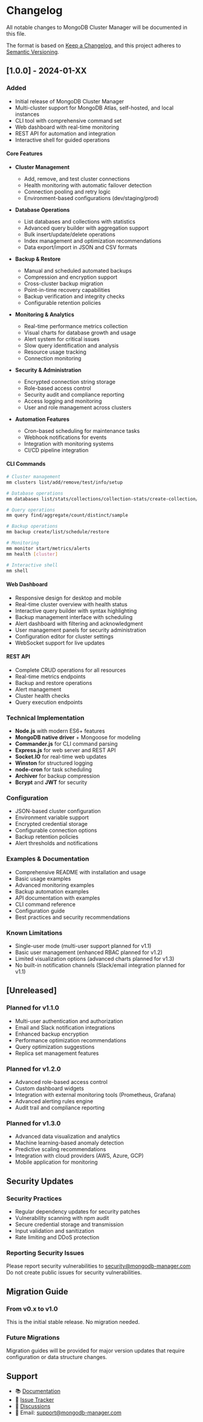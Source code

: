 # Changelog

All notable changes to MongoDB Cluster Manager will be documented in this file.

The format is based on [Keep a Changelog](https://keepachangelog.com/en/1.0.0/),
and this project adheres to [Semantic Versioning](https://semver.org/spec/v2.0.0.html).

## [1.0.0] - 2024-01-XX

### Added
- Initial release of MongoDB Cluster Manager
- Multi-cluster support for MongoDB Atlas, self-hosted, and local instances
- CLI tool with comprehensive command set
- Web dashboard with real-time monitoring
- REST API for automation and integration
- Interactive shell for guided operations

#### Core Features
- **Cluster Management**
  - Add, remove, and test cluster connections
  - Health monitoring with automatic failover detection
  - Connection pooling and retry logic
  - Environment-based configurations (dev/staging/prod)

- **Database Operations**
  - List databases and collections with statistics
  - Advanced query builder with aggregation support
  - Bulk insert/update/delete operations
  - Index management and optimization recommendations
  - Data export/import in JSON and CSV formats

- **Backup & Restore**
  - Manual and scheduled automated backups
  - Compression and encryption support
  - Cross-cluster backup migration
  - Point-in-time recovery capabilities
  - Backup verification and integrity checks
  - Configurable retention policies

- **Monitoring & Analytics**
  - Real-time performance metrics collection
  - Visual charts for database growth and usage
  - Alert system for critical issues
  - Slow query identification and analysis
  - Resource usage tracking
  - Connection monitoring

- **Security & Administration**
  - Encrypted connection string storage
  - Role-based access control
  - Security audit and compliance reporting
  - Access logging and monitoring
  - User and role management across clusters

- **Automation Features**
  - Cron-based scheduling for maintenance tasks
  - Webhook notifications for events
  - Integration with monitoring systems
  - CI/CD pipeline integration

#### CLI Commands
```bash
# Cluster management
mm clusters list/add/remove/test/info/setup

# Database operations  
mm databases list/stats/collections/collection-stats/create-collection/drop-collection

# Query operations
mm query find/aggregate/count/distinct/sample

# Backup operations
mm backup create/list/schedule/restore

# Monitoring
mm monitor start/metrics/alerts
mm health [cluster]

# Interactive shell
mm shell
```

#### Web Dashboard
- Responsive design for desktop and mobile
- Real-time cluster overview with health status
- Interactive query builder with syntax highlighting
- Backup management interface with scheduling
- Alert dashboard with filtering and acknowledgment
- User management panels for security administration
- Configuration editor for cluster settings
- WebSocket support for live updates

#### REST API
- Complete CRUD operations for all resources
- Real-time metrics endpoints
- Backup and restore operations
- Alert management
- Cluster health checks
- Query execution endpoints

### Technical Implementation
- **Node.js** with modern ES6+ features
- **MongoDB native driver** + Mongoose for modeling
- **Commander.js** for CLI command parsing
- **Express.js** for web server and REST API
- **Socket.IO** for real-time web updates
- **Winston** for structured logging
- **node-cron** for task scheduling
- **Archiver** for backup compression
- **Bcrypt** and **JWT** for security

### Configuration
- JSON-based cluster configuration
- Environment variable support
- Encrypted credential storage
- Configurable connection options
- Backup retention policies
- Alert thresholds and notifications

### Examples & Documentation
- Comprehensive README with installation and usage
- Basic usage examples
- Advanced monitoring examples
- Backup automation examples
- API documentation with examples
- CLI command reference
- Configuration guide
- Best practices and security recommendations

### Known Limitations
- Single-user mode (multi-user support planned for v1.1)
- Basic user management (enhanced RBAC planned for v1.2)
- Limited visualization options (advanced charts planned for v1.3)
- No built-in notification channels (Slack/email integration planned for v1.1)

## [Unreleased]

### Planned for v1.1.0
- Multi-user authentication and authorization
- Email and Slack notification integrations
- Enhanced backup encryption
- Performance optimization recommendations
- Query optimization suggestions
- Replica set management features

### Planned for v1.2.0
- Advanced role-based access control
- Custom dashboard widgets
- Integration with external monitoring tools (Prometheus, Grafana)
- Advanced alerting rules engine
- Audit trail and compliance reporting

### Planned for v1.3.0
- Advanced data visualization and analytics
- Machine learning-based anomaly detection
- Predictive scaling recommendations
- Integration with cloud providers (AWS, Azure, GCP)
- Mobile application for monitoring

## Security Updates

### Security Practices
- Regular dependency updates for security patches
- Vulnerability scanning with npm audit
- Secure credential storage and transmission
- Input validation and sanitization
- Rate limiting and DDoS protection

### Reporting Security Issues
Please report security vulnerabilities to security@mongodb-manager.com
Do not create public issues for security vulnerabilities.

## Migration Guide

### From v0.x to v1.0
This is the initial stable release. No migration needed.

### Future Migrations
Migration guides will be provided for major version updates that require configuration or data structure changes.

## Support

- 📚 [Documentation](docs/)
- 🐛 [Issue Tracker](https://github.com/your-username/mongodb-cluster-manager/issues)
- 💬 [Discussions](https://github.com/your-username/mongodb-cluster-manager/discussions)
- 📧 Email: support@mongodb-manager.com